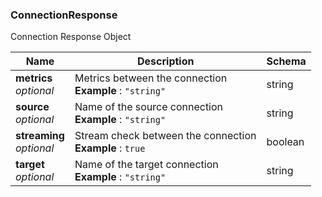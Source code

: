 
<a name="connectionresponse"></a>
### ConnectionResponse
Connection Response Object


|Name|Description|Schema|
|---|---|---|
|**metrics**  <br>*optional*|Metrics between the connection  <br>**Example** : `"string"`|string|
|**source**  <br>*optional*|Name of the source connection  <br>**Example** : `"string"`|string|
|**streaming**  <br>*optional*|Stream check between the connection  <br>**Example** : `true`|boolean|
|**target**  <br>*optional*|Name of the target connection  <br>**Example** : `"string"`|string|



